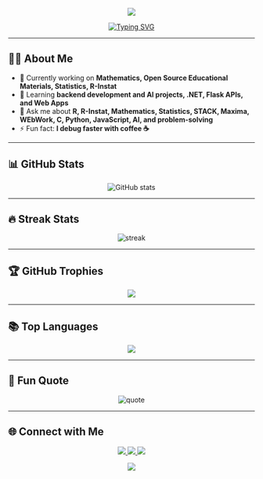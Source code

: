 <!-- Animated Header -->
<p align="center">
  <img src="https://capsule-render.vercel.app/api?type=waving&color=0:00ffcc,100:ff00ff&height=200&section=header&text=Hi%20I'm%20RockJunior%20👋&fontSize=40&fontColor=ffffff&animation=twinkling" />
</p>

<!-- Typing Intro -->
<p align="center">
  <a href="https://git.io/typing-svg">
    <img src="https://readme-typing-svg.herokuapp.com?size=30&duration=4000&color=00FF00&center=true&vCenter=true&width=800&lines=Developer+%7C+AI+Enthusiast;Mathematician;pen-Source+Contributor;Statistician;Lifelong+Learner;Let's+Build+Something+Awesome!" alt="Typing SVG" />
  </a>
</p>

---

## 👨‍💻 About Me
- 🔭 Currently working on **Mathematics, Open Source Educational Materials, Statistics, R-Instat**
- 🌱 Learning **backend development and AI projects, .NET, Flask APIs, and Web Apps**
- 💬 Ask me about **R, R-Instat, Mathematics, Statistics, STACK, Maxima, WEbWork, C, Python, JavaScript, AI, and problem-solving**
- ⚡ Fun fact: **I debug faster with coffee ☕**

---

## 📊 GitHub Stats
<p align="center">
  <img src="https://github-readme-stats.vercel.app/api?username=RockJunior&show_icons=true&theme=tokyonight&hide_border=true" alt="GitHub stats" />
</p>

---

## 🔥 Streak Stats
<p align="center">
  <img src="https://github-readme-streak-stats.herokuapp.com?user=RockJunior&theme=neon-palenight&hide_border=true&date_format=M%20j%5B%2C%20Y%5D" alt="streak" />
</p>

---

## 🏆 GitHub Trophies
<p align="center">
  <img src="https://github-profile-trophy.vercel.app/?username=RockJunior&theme=tokyonight&no-frame=true&row=1&column=7" />
</p>

---

## 📚 Top Languages
<p align="center">
  <img src="https://github-readme-stats.vercel.app/api/top-langs/?username=RockJunior&layout=compact&theme=tokyonight&hide_border=true" />
</p>

---

## 🎯 Fun Quote
<p align="center">
  <img src="https://quotes-github-readme.vercel.app/api?type=horizontal&theme=tokyonight" alt="quote" />
</p>

---

## 🌐 Connect with Me
<p align="center">
  <a href="https://www.linkedin.com/in/rodgers-maragia-20a8b5265/" target="_blank">
    <img src="https://img.shields.io/badge/LinkedIn-0077B5?style=for-the-badge&logo=linkedin&logoColor=white"/>
  </a>
  <a href="https://x.com/EmarRoman" target="_blank">
    <img src="https://img.shields.io/badge/Twitter-1DA1F2?style=for-the-badge&logo=twitter&logoColor=white"/>
  </a>
  <a href="mailto:r28081999m@gmail.com">
    <img src="https://img.shields.io/badge/Email-D14836?style=for-the-badge&logo=gmail&logoColor=white"/>
  </a>
</p>

<!-- Footer Wave -->
<p align="center">
  <img src="https://capsule-render.vercel.app/api?type=waving&color=0:ff00ff,100:00ffcc&height=100&section=footer"/>
</p>
